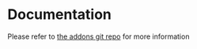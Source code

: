 # Documentation

Please refer to [the addons git repo](https://github.com/gfra54/MaintenancePassword) for more information
